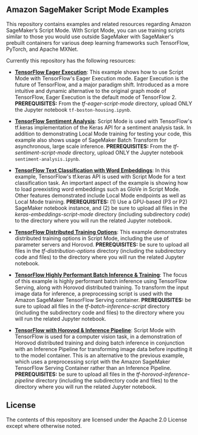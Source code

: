 ## Amazon SageMaker Script Mode Examples

This repository contains examples and related resources regarding Amazon SageMaker’s Script Mode. With Script Mode, you can use training scripts similar to those you would use outside SageMaker with SageMaker's prebuilt containers for various deep learning frameworks such TensorFlow, PyTorch, and Apache MXNet.

Currently this repository has the following resources:

- [**TensorFlow Eager Execution**](tf-eager-script-mode):  This example shows how to use Script Mode with TensorFlow's Eager Execution mode. Eager Execution is the future of TensorFlow, and a major paradigm shift. Introduced as a more intuitive and dynamic alternative to the original graph mode of TensorFlow, Eager Execution is the default mode of TensorFlow 2. **PREREQUISITES:**  From the *tf-eager-script-mode* directory, upload ONLY the Jupyter notebook `tf-boston-housing.ipynb`.  

- [**TensorFlow Sentiment Analysis**](tf-sentiment-script-mode):  Script Mode is used with TensorFlow's tf.keras implementation of the Keras API for a sentiment analysis task. In addition to demonstrating Local Mode training for testing your code, this example also shows usage of SageMaker Batch Transform for asynchronous, large scale inference. **PREREQUISITES:**  From the *tf-sentiment-script-mode* directory, upload ONLY the Jupyter notebook `sentiment-analysis.ipynb`.  

- [**TensorFlow Text Classification with Word Embeddings**](keras-embeddings-script-mode): In this example, TensorFlow's tf.keras API is used with Script Mode for a text classification task. An important aspect of the example is showing how to load preexisting word embeddings such as GloVe in Script Mode.  Other features demonstrated include Local Mode endpoints as well as Local Mode training. **PREREQUISITES:**  (1) Use a GPU-based (P3 or P2) SageMaker notebook instance, and (2) be sure to upload all files in the *keras-embeddings-script-mode* directory (including subdirectory *code*) to the directory where you will run the related Jupyter notebook. 

- [**TensorFlow Distributed Training Options**](tf-distribution-options): This example demonstrates distributed training options in Script Mode, including the use of parameter servers and Horovod. **PREREQUISITES:**  be sure to upload all files in the *tf-distribution-options* directory (including the subdirectory code and files) to the directory where you will run the related Jupyter notebook.

- [**TensorFlow Highly Performant Batch Inference & Training**](tf-batch-inference-script):  The focus of this example is highly performant batch inference using TensorFlow Serving, along with Horovod distributed training. To transform the input image data for inference, a preprocessing script is used with the Amazon SageMaker TensorFlow Serving container.  **PREREQUISITES:**  be sure to upload all files in the *tf-batch-inference-script* directory (including the subdirectory code and files) to the directory where you will run the related Jupyter notebook.  

- [**TensorFlow with Horovod & Inference Pipeline**](tf-horovod-inference-pipeline):  Script Mode with TensorFlow is used for a computer vision task, in a demonstration of Horovod distributed training and doing batch inference in conjunction with an Inference Pipeline for transforming image data before inputting it to the model container. This is an alternative to the previous example, which uses a preprocessing script with the Amazon SageMaker TensorFlow Serving Container rather than an Inference Pipeline. **PREREQUISITES:**  be sure to upload all files in the *tf-horovod-inference-pipeline* directory (including the subdirectory code and files) to the directory where you will run the related Jupyter notebook.  


## License

The contents of this repository are licensed under the Apache 2.0 License except where otherwise noted. 
